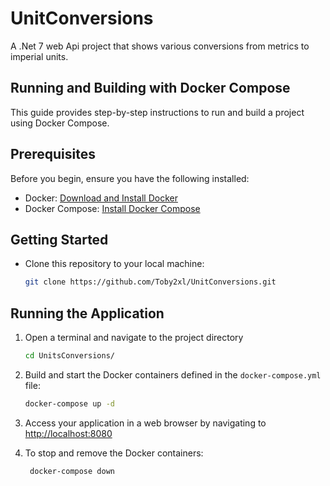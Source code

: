 # UnitConversions

A .Net 7 web Api project that shows various conversions from metrics to imperial units.

## Running and Building with Docker Compose

This guide provides step-by-step instructions to run and build a project using Docker Compose.

## Prerequisites

Before you begin, ensure you have the following installed:

- Docker: [Download and Install Docker](https://docs.docker.com/get-docker/)
- Docker Compose: [Install Docker Compose](https://docs.docker.com/compose/install/)

## Getting Started

- Clone this repository to your local machine:

   ```bash
   git clone https://github.com/Toby2xl/UnitConversions.git
   ```

## Running the Application

1. Open a terminal and navigate to the project directory

    ```bash
    cd UnitsConversions/
    ``````

1. Build and start the Docker containers defined in the `docker-compose.yml` file:

    ```bash
    docker-compose up -d
    ``````

1. Access your application in a web browser by navigating to <http://localhost:8080>
1. To stop and remove the Docker containers:

     ```bash
      docker-compose down

    ``````
